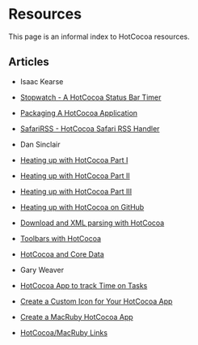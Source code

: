 # Resources

This page is an informal index to HotCocoa resources.

## Articles

* Isaac Kearse
 * [Stopwatch - A HotCocoa Status Bar Timer](http://isaac.kearse.co.nz/2010/01/31/stopwatch/)
 * [Packaging A HotCocoa Application](http://isaac.kearse.co.nz/2010/02/01/packaging-hotcocoa/)
 * [SafariRSS - HotCocoa Safari RSS Handler](http://isaac.kearse.co.nz/2010/02/07/safarirss/)

* Dan Sinclair
 * [Heating up with HotCocoa Part I](http://everburning.com/news/heating-up-with-hotcocoa-part-i/)
 * [Heating up with HotCocoa Part II](http://everburning.com/news/heating-up-with-hotcocoa-part-ii/)
 * [Heating up with HotCocoa Part III](http://everburning.com/news/heating-up-with-hotcocoa-part-iii/)
 * [Heating up with HotCocoa on GitHub](http://everburning.com/news/heating-up-with-hotcocoa-on-github/)
 * [Download and XML parsing with HotCocoa](http://everburning.com/news/download-and-xml-parsing-with-hotcocoa/)
 * [Toolbars with HotCocoa](http://everburning.com/news/toolbars-with-hotcocoa/)
 * [HotCocoa and Core Data](http://everburning.com/news/hotcocoa-and-core-data/)

* Gary Weaver
 * [HotCocoa App to track Time on Tasks](http://stufftohelpyouout.blogspot.com/2010/02/hotcocoa-app-to-track-time-on-tasks.html)
 * [Create a Custom Icon for Your HotCocoa App](http://stufftohelpyouout.blogspot.com/2010/02/create-custom-icon-of-your-hotcocoa-app.html)
 * [Create a MacRuby HotCocoa App](http://stufftohelpyouout.blogspot.com/2010/02/create-macruby-hotcocoa-app.html)
 * [HotCocoa/MacRuby Links](http://stufftohelpyouout.blogspot.com/2010/03/hotcocoamacruby-links.html)
